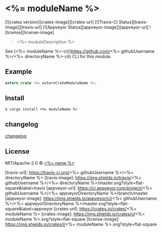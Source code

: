 # <%= moduleName %>

[![crates version][crates-image]][crates-url] [![Travis-CI Status][travis-image]][travis-url] [![Appveyor Status][appveyor-image]][appveyor-url] ![license][license-image]

> <%= moduleDescription %>

See [<%= moduleName %>-cli](https://github.com/<%= githubUsername %>/<%= directoryName %>-cli) CLI for this module.

## Example

```rust
extern crate <%= externCrateModuleName %>;
```

## Install

```
$ cargo install <%= moduleName %>
```

## changelog

[changelog](./changelog.md)

## License

MIT/Apache-2.0 © [<%= name %>](<%= humanizedWebsite %>)

[travis-url]: https://travis-ci.org/<%= githubUsername %>/<%= directoryName %>
[travis-image]: https://img.shields.io/travis/<%= githubUsername %>/<%= directoryName %>/master.svg?style=flat-square&label=travis
[appveyor-url]: https://ci.appveyor.com/project/<%= githubUsername %>/<%= appveyorDirectoryName %>/branch/master
[appveyor-image]: https://img.shields.io/appveyor/ci/<%= githubUsername %>/<%= appveyorDirectoryName %>/master.svg?style=flat-square&label=appveyor
[crates-url]: https://crates.io/crates/<%= moduleName %>
[crates-image]: https://img.shields.io/crates/v/<%= moduleName %>.svg?style=flat-square
[license-image]: https://img.shields.io/crates/l/<%= moduleName %>.svg?style=flat-square
